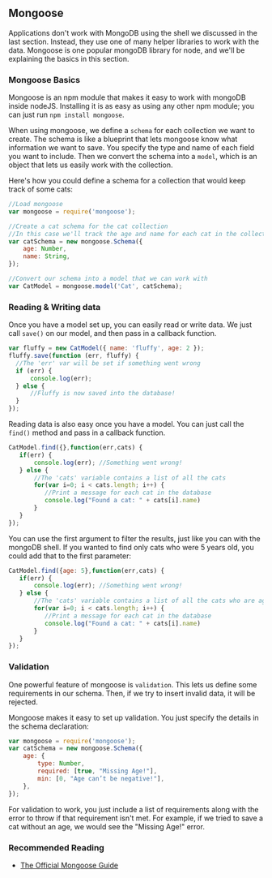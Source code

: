 ## Mongoose

Applications don't work with MongoDB using the shell we discussed in the last section. Instead, they use one of many helper libraries to work with the data. Mongoose is one popular mongoDB library for node, and we'll be explaining the basics in this section.

### Mongoose Basics
Mongoose is an npm module that makes it easy to work with mongoDB inside nodeJS. Installing it is as easy as using any other npm module; you can just run `npm install mongoose`.

When using mongoose, we define a `schema` for each collection we want to create. The schema is like a blueprint that lets mongoose know what information we want to save. You specify the type and name of each field you want to include. Then we convert the schema into a `model`, which is an object that lets us easily work with the collection.

Here's how you could define a schema for a collection that would keep track of some cats:

```js
//Load mongoose
var mongoose = require('mongoose');

//Create a cat schema for the cat collection
//In this case we'll track the age and name for each cat in the collection
var catSchema = new mongoose.Schema({
	age: Number,
	name: String,
});

//Convert our schema into a model that we can work with
var CatModel = mongoose.model('Cat', catSchema);
```

### Reading & Writing data

Once you have a model set up, you can easily read or write data. We just call `save()` on our model, and then pass in a callback function.

```js
var fluffy = new CatModel({ name: 'fluffy', age: 2 });
fluffy.save(function (err, fluffy) {
  //The 'err' var will be set if something went wrong
  if (err) {
	  console.log(err);
  } else {
      //Fluffy is now saved into the database!
  }
});
```

Reading data is also easy once you have a model. You can just call the `find()` method and pass in a callback function.

```js
CatModel.find({},function(err,cats) {
   if(err) {
       console.log(err); //Something went wrong!
   } else {
       //The 'cats' variable contains a list of all the cats
       for(var i=0; i < cats.length; i++) {
	      //Print a message for each cat in the database
	      console.log("Found a cat: " + cats[i].name)
	   }
   }
});
```

You can use the first argument to filter the results, just like you can with the mongoDB shell. If you wanted to find only cats who were 5 years old, you could add that to the first parameter:

```js
CatModel.find({age: 5},function(err,cats) {
   if(err) {
       console.log(err); //Something went wrong!
   } else {
       //The 'cats' variable contains a list of all the cats who are age 5
       for(var i=0; i < cats.length; i++) {
	      //Print a message for each cat in the database
	      console.log("Found a cat: " + cats[i].name)
	   }
   }
});
```

### Validation
One powerful feature of mongoose is `validation`. This lets us define some requirements in our schema. Then, if we try to insert invalid data, it will be rejected.

Mongoose makes it easy to set up validation. You just specify the details in the schema declaration:


```js
var mongoose = require('mongoose');
var catSchema = new mongoose.Schema({
	age: {
		type: Number,
		required: [true, "Missing Age!"],
		min: [0, "Age can’t be negative!"],
	},
});
```

For validation to work, you just include a list of requirements along with the error to throw if that requirement isn't met. For example, if we tried to save a cat without an age, we would see the "Missing Age!" error.


### Recommended Reading

* [The Official Mongoose Guide](http://mongoosejs.com/)

